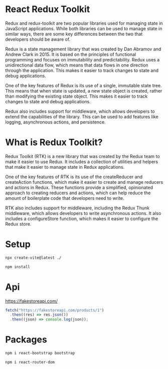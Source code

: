 # React Redux Toolkit

Redux and redux-toolkit are two popular libraries used for managing state in JavaScript applications. While both libraries can be used to manage state in similar ways, there are some key differences between the two that developers should be aware of.

Redux is a state management library that was created by Dan Abramov and Andrew Clark in 2015. It is based on the principles of functional programming and focuses on immutability and predictability. Redux uses a unidirectional data flow, which means that data flows in one direction through the application. This makes it easier to track changes to state and debug applications.

One of the key features of Redux is its use of a single, immutable state tree. This means that when state is updated, a new state object is created, rather than modifying the existing state object. This makes it easier to track changes to state and debug applications.

Redux also includes support for middleware, which allows developers to extend the capabilities of the library. This can be used to add features like logging, asynchronous actions, and persistence.

# What is Redux Toolkit?

Redux Toolkit (RTK) is a new library that was created by the Redux team to make it easier to use Redux. It includes a collection of utilities and helpers that make it easier to manage state in Redux applications.

One of the key features of RTK is its use of the createReducer and createAction functions, which make it easier to create and manage reducers and actions in Redux. These functions provide a simplified, opinionated approach to creating reducers and actions, which can help reduce the amount of boilerplate code that developers need to write.

RTK also includes support for middleware, including the Redux Thunk middleware, which allows developers to write asynchronous actions. It also includes a configureStore function, which makes it easier to configure the Redux store.

# Setup

```bash
npx create-vite@latest ./

npm install
```

# Api

https://fakestoreapi.com/

```js
fetch("https://fakestoreapi.com/products/1")
  .then((res) => res.json())
  .then((json) => console.log(json));
```

# Packages

```bash
npm i react-bootstrap bootstrap
```

```bash
npm i react-router-dom
```

